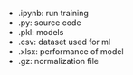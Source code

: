 * .ipynb: run training
* .py: source code
* .pkl: models
* .csv: dataset used for ml
* .xlsx: performance of model
* .gz: normalization file
